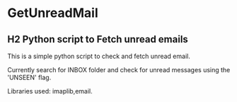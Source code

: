 GetUnreadMail
=============

## H2 Python script to Fetch unread emails 

This is a simple python script to check and fetch unread email. 

Currently search for INBOX folder and check for unread messages using the 'UNSEEN' flag.

Libraries used: imaplib,email.
